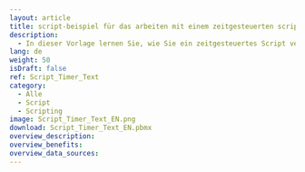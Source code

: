 ```yaml
---
layout: article
title: script-beispiel für das arbeiten mit einem zeitgesteuerten script
description: 
  - In dieser Vorlage lernen Sie, wie Sie ein zeitgesteuertes Script verwenden, das abhängig von der Tageszeit unterschiedliche Werte wiedergibt.
lang: de
weight: 50
isDraft: false
ref: Script_Timer_Text
category:
  - Alle
  - Script
  - Scripting
image: Script_Timer_Text_EN.png
download: Script_Timer_Text_EN.pbmx
overview_description:
overview_benefits:
overview_data_sources:
---
```

